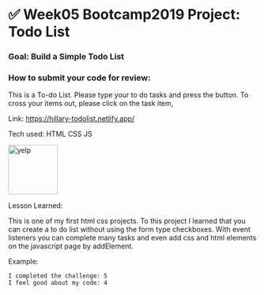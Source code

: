 # ✅ Week05 Bootcamp2019 Project: Todo List

### Goal: Build a Simple Todo List

### How to submit your code for review:

This is a To-do List. Please type your to do tasks and press the button. To cross your items out, please click on the task item,

Link:  https://hillary-todolist.netlify.app/

Tech used: HTML CSS JS

<img src="/images/ToDoList.PNG" alt="yelp" style="height: 100px; width:100px;"/>

Lesson Learned:

This is one of my first html css projects. To this project I learned that you can create a to do list without using the form type checkboxes. With event listeners you can complete many tasks and even add css and html elements on the javascript page by addElement.  

Example:
```
I completed the challenge: 5
I feel good about my code: 4

```
